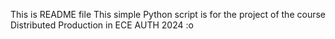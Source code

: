 This is README file
This simple Python script is for the project of the course Distributed Production in ECE AUTH 2024
:o

